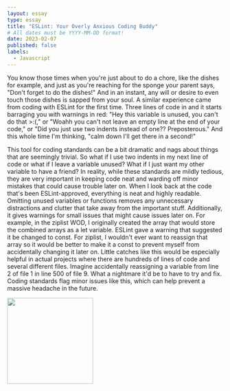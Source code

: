 ```yaml
---
layout: essay
type: essay
title: "ESLint: Your Overly Anxious Coding Buddy"
# All dates must be YYYY-MM-DD format!
date: 2023-02-07
published: false
labels:
  - Javascript
---
```


You know those times when you're just about to do a chore, like the dishes for example, and just as you're reaching for the sponge your parent says, "Don't forget to do the dishes!" And in an instant, any will or desire to even touch those dishes is sapped from your soul. A similar experience came from coding with ESLint for the first time. Three lines of code in and it starts barraging you with warnings in red: "Hey this variable is unused, you can't do that >:(," or "Woahh you can't not leave an empty line at the end of your code," or "Did you just use two indents instead of one?? Preposterous." And this whole time I'm thinking, "calm down I'll get there in a second!" 

This tool for coding standards can be a bit dramatic and nags about  things that are seemingly trivial. So what if I use two indents in my next line of code or what if I leave a variable unused? What if I just want my other variable to have a friend? In reality, while these standards are mildly tedious, they are very important in keeping code neat and warding off minor mistakes that could cause trouble later on. When I look back at the code that's been ESLint-approved, everything is neat and highly readable. Omitting unused variables or functions removes any unnecessary distractions and clutter that take away from the important stuff. Additionally, it gives warnings for small issues that might cause issues later on. For example, in the ziplist WOD, I originally created the array that would store the combined arrays as a let variable. ESLint gave a warning that suggested it be changed to const. For ziplist, I wouldn't ever want to reassign that array so it would be better to make it a const to prevent myself from accidentally changing it later on. Little catches like this would be especially helpful in actual projects where there are hundreds of lines of code and several different files. Imagine accidentally reassigning a variable from line 2 of file 1 in line 500 of file 9. What a nightmare it'd be to have to try and fix. Coding standards flag minor issues like this, which can help prevent a massive headache in the future.

<img width="200px" 
    src="../img/ok.jpeg">
